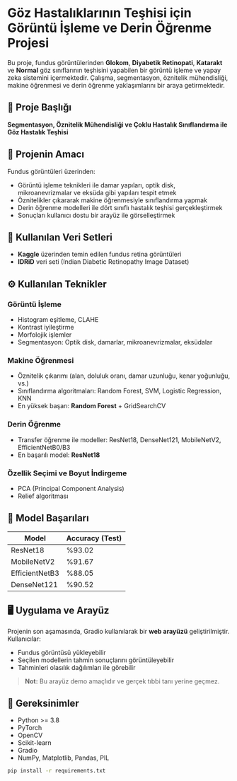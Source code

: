 # Göz Hastalıklarının Teşhisi için Görüntü İşleme ve Derin Öğrenme Projesi

Bu proje, fundus görüntülerinden **Glokom**, **Diyabetik Retinopati**, **Katarakt** ve **Normal** göz sınıflarının teşhisini yapabilen bir görüntü işleme ve yapay zeka sistemini içermektedir. Çalışma, segmentasyon, öznitelik mühendisliği, makine öğrenmesi ve derin öğrenme yaklaşımlarını bir araya getirmektedir.

## 📌 Proje Başlığı

**Segmentasyon, Öznitelik Mühendisliği ve Çoklu Hastalık Sınıflandırma ile Göz Hastalık Teşhisi**

## 🔬 Projenin Amacı

Fundus görüntüleri üzerinden:

- Görüntü işleme teknikleri ile damar yapıları, optik disk, mikroanevrizmalar ve eksüda gibi yapıları tespit etmek
- Öznitelikler çıkararak makine öğrenmesiyle sınıflandırma yapmak
- Derin öğrenme modelleri ile dört sınıflı hastalık teşhisi gerçekleştirmek
- Sonuçları kullanıcı dostu bir arayüz ile görselleştirmek

## 📁 Kullanılan Veri Setleri

- **Kaggle** üzerinden temin edilen fundus retina görüntüleri
- **IDRiD** veri seti (Indian Diabetic Retinopathy Image Dataset)

## ⚙️ Kullanılan Teknikler

### Görüntü İşleme

- Histogram eşitleme, CLAHE
- Kontrast iyileştirme
- Morfolojik işlemler
- Segmentasyon: Optik disk, damarlar, mikroanevrizmalar, eksüdalar

### Makine Öğrenmesi

- Öznitelik çıkarımı (alan, doluluk oranı, damar uzunluğu, kenar yoğunluğu, vs.)
- Sınıflandırma algoritmaları: Random Forest, SVM, Logistic Regression, KNN
- En yüksek başarı: **Random Forest** + GridSearchCV

### Derin Öğrenme

- Transfer öğrenme ile modeller: ResNet18, DenseNet121, MobileNetV2, EfficientNetB0/B3
- En başarılı model: **ResNet18**

### Özellik Seçimi ve Boyut İndirgeme

- PCA (Principal Component Analysis)
- Relief algoritması

## 🧪 Model Başarıları

| Model | Accuracy (Test) |
|-------|-----------------|
| ResNet18 | %93.02 |
| MobileNetV2 | %91.67 |
| EfficientNetB3 | %88.05 |
| DenseNet121 | %90.52 |

## 🖥️ Uygulama ve Arayüz

Projenin son aşamasında, Gradio kullanılarak bir **web arayüzü** geliştirilmiştir. Kullanıcılar:

- Fundus görüntüsü yükleyebilir
- Seçilen modellerin tahmin sonuçlarını görüntüleyebilir
- Tahminleri olasılık dağılımları ile görebilir

> **Not:** Bu arayüz demo amaçlıdır ve gerçek tıbbi tanı yerine geçmez.

## 🧠 Gereksinimler

- Python >= 3.8
- PyTorch
- OpenCV
- Scikit-learn
- Gradio
- NumPy, Matplotlib, Pandas, PIL

```bash
pip install -r requirements.txt

